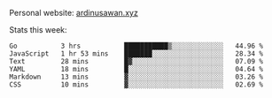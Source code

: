 Personal website: [ardinusawan.xyz](https://ardinusawan.xyz)

Stats this week:
<!--START_SECTION:waka-->

```text
Go           3 hrs           ███████████▒░░░░░░░░░░░░░   44.96 %
JavaScript   1 hr 53 mins    ███████░░░░░░░░░░░░░░░░░░   28.34 %
Text         28 mins         █▓░░░░░░░░░░░░░░░░░░░░░░░   07.09 %
YAML         18 mins         █░░░░░░░░░░░░░░░░░░░░░░░░   04.64 %
Markdown     13 mins         ▓░░░░░░░░░░░░░░░░░░░░░░░░   03.26 %
CSS          10 mins         ▓░░░░░░░░░░░░░░░░░░░░░░░░   02.69 %
```

<!--END_SECTION:waka-->

